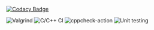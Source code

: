 
[![Codacy Badge](https://api.codacy.com/project/badge/Grade/73f448d3711344d59dd71913a065678e)](https://app.codacy.com/gh/99002621/Linux_miniproject?utm_source=github.com&utm_medium=referral&utm_content=99002621/Linux_miniproject&utm_campaign=Badge_Grade)

![Valgrind](https://github.com/99002621/AmazonBooks/workflows/Valgrind/badge.svg?branch=master)
![C/C++ CI](https://github.com/99002621/Linux_miniproject/workflows/C/C++%20CI/badge.svg)
![cppcheck-action](https://github.com/99002621/Linux_miniproject/workflows/cppcheck-action/badge.svg)
![Unit testing](https://github.com/99002621/Linux_miniproject/workflows/Unit%20testing/badge.svg)
